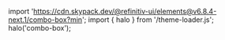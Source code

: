 <!--
type: template
name: combo-box
-->

import 'https://cdn.skypack.dev/@refinitiv-ui/elements@v6.8.4-next.1/combo-box?min';
import { halo } from '/theme-loader.js';
halo('combo-box');